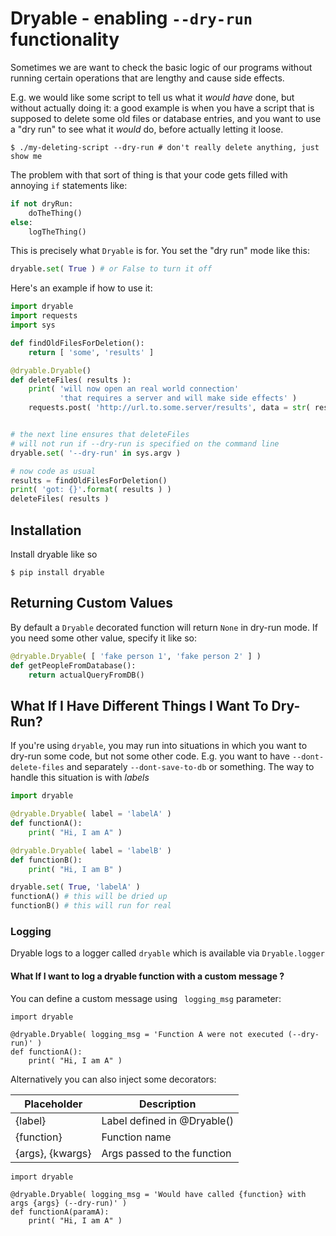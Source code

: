 # Dryable - enabling `--dry-run` functionality

Sometimes we are want to check the basic logic of our
programs without running certain operations that are lengthy and
cause side effects.

E.g. we would like some script to tell us what it *would have* done,
but without actually doing it: a good example is when you have a script
that is supposed to delete some old files or database entries, and you want to 
use a "dry run" to see what it *would* do, before actually letting it loose.

```shell
$ ./my-deleting-script --dry-run # don't really delete anything, just show me
```

The problem with that sort of thing is that your code gets filled with
annoying `if` statements like:
```python
if not dryRun:
    doTheThing()
else:
    logTheThing()
```

This is precisely what `Dryable` is for. You set the "dry run" mode like this:

```python
dryable.set( True ) # or False to turn it off
```

Here's an example if how to use it:
 

```python
import dryable
import requests
import sys

def findOldFilesForDeletion():
    return [ 'some', 'results' ]

@dryable.Dryable()
def deleteFiles( results ):
    print( 'will now open an real world connection'
           'that requires a server and will make side effects' )
    requests.post( 'http://url.to.some.server/results', data = str( results ) )


# the next line ensures that deleteFiles
# will not run if --dry-run is specified on the command line
dryable.set( '--dry-run' in sys.argv )

# now code as usual
results = findOldFilesForDeletion()
print( 'got: {}'.format( results ) )
deleteFiles( results )
```

## Installation

Install dryable like so

    $ pip install dryable

## Returning Custom Values

By default a `Dryable` decorated function will return `None` in dry-run mode. If you need some other value, specify it like so:


```python
@dryable.Dryable( [ 'fake person 1', 'fake person 2' ] )
def getPeopleFromDatabase():
    return actualQueryFromDB()
```

## What If I Have Different Things I Want To Dry-Run?

If you're using `dryable`, you may run into situations in which you want to dry-run some code, but not some other code.
E.g. you want to have `--dont-delete-files` and separately `--dont-save-to-db` or something.
The way to handle this situation is with *labels*

```python
import dryable

@dryable.Dryable( label = 'labelA' )
def functionA():
    print( "Hi, I am A" )

@dryable.Dryable( label = 'labelB' )
def functionB():
    print( "Hi, I am B" )

dryable.set( True, 'labelA' )
functionA() # this will be dried up
functionB() # this will run for real
```

### Logging

Dryable logs to a logger called `dryable` which is available via `Dryable.logger`

#### What If I want to log a dryable function with a custom message ?

You can define a custom message using ` logging_msg` parameter:
```
import dryable

@dryable.Dryable( logging_msg = 'Function A were not executed (--dry-run)' )
def functionA():
    print( "Hi, I am A" )
```

Alternatively you can also inject some decorators:

| Placeholder      	| Description                 	      |
|------------------	|-------------------------------------|
| {label}          	| Label defined in @Dryable()         |
| {function}       	| Function name               	      |
| {args}, {kwargs} 	| Args passed to the function 	      |

```
import dryable

@dryable.Dryable( logging_msg = 'Would have called {function} with args {args} (--dry-run)' )
def functionA(paramA):
    print( "Hi, I am A" )
```
